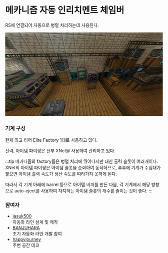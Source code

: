 # 메카니즘 자동 인리치멘트 체임버

RS에 연결되어 자동으로 병렬 처리하는데 사용된다.

![asdf](../../asset/systems/mk_auto_enrichment_chamber/main.jpg)

### 기계 구성

현재 최고 티어 Elite Factory 1대로 사용하고 있다.

전력, 아이템 파이핑은 전부 XNet을 사용하여 관리하고 있다.

:::tip
메카니즘의 factory들은 병렬 처리에 뛰어나지만 대신 출력 슬롯이 여러개이다.  
XNet의 아이템 파이핑은 아이템 슬롯을 순회하여 동작하므로, 추후에 기계가 수십대가 붙으면 아이템 출력 속도가 생산 속도를 따라가지 못하게 된다.  

따라서 각 기계 아래에 barrel 등으로 아이템 버퍼를 만든 다음, 각 기계에서 해당 방향으로 auto-eject를 사용하여 차지하는 아이템 슬롯의 개수를 줄이는 것이 좋다.
:::


### 참여자
<!-- player_desc_open -->
- [jasuk500](../members/jasuk500.md)  
자동화 라인 설계 및 제작
- [BANJUHARA](../members/BANJUHARA.md)  
초기 자동화 라인 개발 참여
- [happyjourney](../members/happyjourney.md)  
주변 공간 데코
<!-- player_desc_close-->